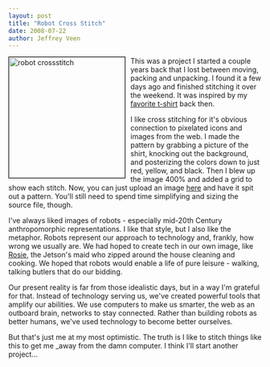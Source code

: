 ```yaml
--- 
layout: post
title: "Robot Cross Stitch"
date: 2008-07-22
author: Jeffrey Veen
---
```

<a href="http://www.flickr.com/photos/veen/2692353169/" title="robot crossstitch by veen, on Flickr"><img src="http://farm4.static.flickr.com/3188/2692353169_3057ea1506_m.jpg" width="231" height="240" alt="robot crossstitch" style="float:left; margin-right:10px; border:solid black 1px;" /></a>This was a project I started a couple years back that I lost between moving, packing and unpacking. I found it a few days ago and finished stitching it over the weekend. It was inspired by my <a href="http://www.buildingaworld.com/store/home.php?cat=251">favorite t-shirt</a> back then.

I like cross stitching for it's obvious connection to pixelated icons and images from the web. I made the pattern by grabbing a picture of the shirt, knocking out the background, and posterizing the colors down to just red, yellow, and black. Then I blew up the image 400% and added a grid to show each stitch. Now, you can just upload an image <a href="http://www.microrevolt.org/knitPro/">here</a> and have it spit out a pattern. You'll still need to spend time simplifying and sizing the source file, though.

I've always liked images of robots - especially mid-20th Century anthropomorphic representations. I like that style, but I also like the metaphor. Robots represent our approach to technology and, frankly, how wrong we usually are. We had hoped to create tech in our own image, like <a href="http://www.jeffbots.com/rosie.html">Rosie</a>, the Jetson's maid who zipped around the house cleaning and cooking. We hoped that robots would enable a life of pure leisure - walking, talking butlers that do our bidding.

Our present reality is far from those idealistic days, but in a way I'm grateful for that. Instead of technology serving us, we've created powerful tools that amplify our abilities. We use computers to make us smarter, the web as an outboard brain, networks to stay connected. Rather than building robots as better humans, we've used technology to become better ourselves.

But that's just me at my most optimistic. The truth is I like to stitch things like this to get me _away from the damn computer. I think I'll start another project...
&#8203;